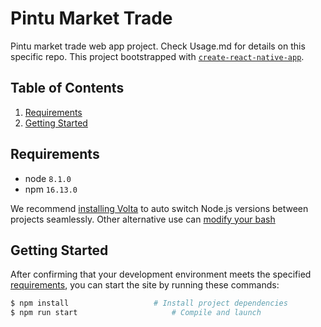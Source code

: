 # Pintu Market Trade

Pintu market trade web app project. Check Usage.md for details on this specific repo.
This project bootstrapped with [`create-react-native-app`](https://reactnative.dev/docs/environment-setup).

## Table of Contents

1. [Requirements](#requirements)
2. [Getting Started](#getting-started)

## Requirements

- node `8.1.0`
- npm `16.13.0`

We recommend [installing Volta](https://docs.volta.sh/guide/getting-started)
to auto switch Node.js versions between projects seamlessly.
Other alternative use can [modify your bash](https://stackoverflow.com/questions/23556330/run-nvm-use-automatically-every-time-theres-a-nvmrc-file-on-the-directory)

## Getting Started

After confirming that your development environment meets the specified [requirements](#requirements),
you can start the site by running these commands:

```bash
$ npm install                   # Install project dependencies
$ npm run start                     # Compile and launch
```
